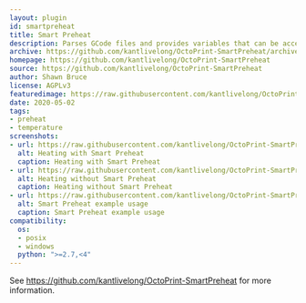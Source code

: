 ```yaml
---
layout: plugin
id: smartpreheat
title: Smart Preheat
description: Parses GCode files and provides variables that can be accessed in GCode scripts. Reduces heatup time and allows for preheating before bed leveling.
archive: https://github.com/kantlivelong/OctoPrint-SmartPreheat/archive/master.zip
homepage: https://github.com/kantlivelong/OctoPrint-SmartPreheat
source: https://github.com/kantlivelong/OctoPrint-SmartPreheat
author: Shawn Bruce
license: AGPLv3
featuredimage: https://raw.githubusercontent.com/kantlivelong/OctoPrint-SmartPreheat/master/extra/screenshots/beforePrintStarted.png
date: 2020-05-02
tags:
- preheat
- temperature
screenshots:
- url: https://raw.githubusercontent.com/kantlivelong/OctoPrint-SmartPreheat/master/extra/screenshots/tempgraph_with.png
  alt: Heating with Smart Preheat
  caption: Heating with Smart Preheat
- url: https://raw.githubusercontent.com/kantlivelong/OctoPrint-SmartPreheat/master/extra/screenshots/tempgraph_without.png
  alt: Heating without Smart Preheat
  caption: Heating without Smart Preheat
- url: https://raw.githubusercontent.com/kantlivelong/OctoPrint-SmartPreheat/master/extra/screenshots/beforePrintStarted.png
  alt: Smart Preheat example usage
  caption: Smart Preheat example usage
compatibility:
  os:
  - posix
  - windows
  python: ">=2.7,<4"
---
```


See <https://github.com/kantlivelong/OctoPrint-SmartPreheat> for more information.
